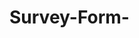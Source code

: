 # Survey-Form-

<!DOCTYPE html>
<html>
  <head>
    <title> Survey form of sparkles Jewelries </title>
    <link href="https://fonts.googleapis.com/css2?family=Knewave&display=swap" rel="stylesheet">
    
  </head>
  <body>
    <style>
      
      body {
       font-family: 'knewave';
       color: white;
      
        background-image: url(https://encrypted-tbn0.gstatic.com/images?q=tbn%3AANd9GcRSiBJNpe_29SicLyx0KQJDCeEyTIEQV6DFIW5m37gWu2EyUstS&usqp=CAU);
      }
    
   #title {
     text-align: center;
     font-size: 60px;
     line-height: 1.3;
      }
      #description {
      text-align: center;  
        line-height: 1 !important;
        font-size: 45px;
      }
      #survey-form {
        line-height: 2.5;
       font-size: 30px; 
      }
      #name {
height: 80px;
        width: 900px;
        font-size: 30px;
      }
      #email {
       height: 80px;
        width: 900px;
        font-size: 30px;
      }
      #number {
        height: 80px;
        width: 900px;
        font-size: 30px;
      }
      #name-label {
       font-size: 50px !important;
        
      }
      #email-label {
       font-size: 50px !important;
      }
      #number-label {
       font-size: 50px !important;
      }
      #dropdown {
       font-size: 20px !important;
       width: auto;
       
      }
      #submit {
       height: 100px;
        width: 500px;
        background-color: purple;
        font-size: 40px;
        line-height: 2;
      }
      label {
       display: block;
        font-size: 30px;
       
      }
      #comment {
        font-size: 30px;
        height: 200px;
        width: 600px;
        line-height: 2;
      }
      #true {
        line-height: 2.5;
      }
      p {
      font-size: 50px;
      }
      #main {
        line-height: 0.8 !important;
      }
      #more {
        line-height: 2.5 !important;
        font-size: 30px !important;
      }
      
       
        
      
    </style>
    <main>
      <div id="main">
      <h1 id="title"> SPARKLES JEWELRIES FASHIONISTAS <br> SURVEY FORM </h1>
        <p id="description"> Thank you for taking the time to help  us improve the platform  </p>
      </div>
      
      
      <form action="idvictor.14@gmail.com" id="survey-form">
        
        
        
        <div>
          <label id="name-label" for="name"> Name
          </label> 
        <input id="name" type="text"required placeholder="Enter your name">
          
       
        
        
          <label id="email-label" for="email"> Email
          </label>
        <input id="email" type="email"required placeholder="Enter your Email">
          
        
        
        
          <label id="number-label" for="number"> Telephone
          </label>
        <input id="number"  type="number"required min="11" max="11" maxlength="11" placeholder="Enter your Tel">
          
        </div>
        
        <div>
        <p> Which option best describes your role? </p>
        </div>
        
        <div>
         <dropdown id="dropdown" style="zoom:5;">
        <select>
          <option value="" selected disabled hidden> Select role </option>
          <option value="Fulltime"> Fulltime </option>
          <option value="part-time"> Part-time </option>
          <option value="unemployed"> Unemployed </option>
          <option value="student"> Student </option>
          <option value="prefer not to say"> Prefer not to say </option>
          <option value="other"> Other </option>
         </select>
         </dropdown>
          </div>
        
        <div>
        <p> Would you recommend Sparkles Jewelries Fashionistas? </p>
        </div>
        
        <div>
          <label for="definitely">
          </label>
        </div>
        
        <div>
            <input id="definitely" value="definitely" type="radio" name="recommendation" checked style="zoom:2;">Definitely 
         
          <label for="maybe">
          </label>
            <input id="maybe" value="maybe" type="radio" name="recommendation" style="zoom:2;"> Maybe 
          
          <label for="not sure">
          </label>
            <input id="not sure" value="not sure" type="radio" name="recommendation" style="zoom:2;"> Not sure
          
       </div>
         
        <div>
          <p> What would you like to see improved on?<br>
            (check all that is involved) </p>
        </div>
        
          <div>
            <label for="wedding bands">
          </label>
              <input id="wedding bands" value="wedding bands" type="checkbox" name="improvement" style="zoom:2;"> Wedding Bands
            
            <label for="wrist watches">
          </label>
              <input id="wrist watches" value="wrist watches" type="checkbox" name="improvement" style="zoom:2;"> Wrist Watches 
            
            <label for="necklaces">
          </label>
              <input id="necklaces" value="necklaces" type="checkbox" name="improvement" style="zoom:2;"> Necklaces 
            
            <label for="bracelets">
          </label>
              <input id="bracelets" value="bracelets" type="checkbox" name="improvement" style="zoom:2;"> Bracelets 
            
            <label for="bangles">
          </label>
              <input id="bangles" value="bangles" type="checkbox" name="improvement" style="zoom:2;"> Bangles 
            
            <label for="earrings">
          </label>
              <input id="earrings" value="earrings" type="checkbox" name="improvement" style="zoom:2;"> Earrings 
            
            <label for="perfumes">
          </label>
              <input id="perfumes" value="perfumes" type="checkbox" name="improvement" style="zoom:2;"> Perfumes
            
            <label for="brooches">
          </label>
              <input id="brooches" value="brooches" type="checkbox" name="improvement" style="zoom:2;"> Brooches 
            
            <label for="others">
          </label>
              <input id="others" value="others" type="checkbox" name="improvement" style="zoom:2;"> Others
            
              </div>
          <div>
          <p> Any comments or suggestions? </p>
            <textarea id="comment" name="comment" form="survey-form"> Enter your comment
            </textarea>
          </div>
            
          <div>
            <button id="submit" value="submit" type="submit"> Submit </button>
          </div>
         
          </form>
      
        </main>
  </body>
    <script src="https://cdn.freecodecamp.org/testable-projects-fcc/v1/bundle.js"> </script>
</html>
      

